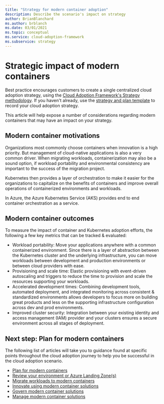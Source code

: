 ```yaml
---
title: "Strategy for modern container adoption"
description: Describe the scenario's impact on strategy
author: BrianBlanchard
ms.author: brblanch
ms.date: 03/01/2021
ms.topic: conceptual
ms.service: cloud-adoption-framework
ms.subservice: strategy
---
```


# Strategic impact of modern containers

Best practice encourages customers to create a single centralized cloud adoption strategy, using the [Cloud Adoption Framework's Strategy methodology](../../strategy/index.md). If you haven't already, use the [strategy and plan template](https://raw.githubusercontent.com/microsoft/CloudAdoptionFramework/master/plan/cloud-adoption-framework-strategy-and-plan-template.docx) to record your cloud adoption strategy.

This article will help expose a number of considerations regarding modern containers that may have an impact on your strategy.

## Modern container motivations

Organizations most commonly choose containers when innovation is a high priority. But management of cloud-native applications is also a very common driver. When migrating workloads, containerization may also be a sound option, if workload portability and environmental consistency are important to the success of the migration project.

Kubernetes then provides a layer of orchestration to make it easier for the organizations to capitalize on the benefits of containers and improve overall operations of containerized environments and workloads.

In Azure, the Azure Kubernetes Service (AKS) provides end to end container orchestration as a service.

## Modern container outcomes

To measure the impact of container and Kubernetes adoption efforts, the following a few key metrics that can be tracked & evaluated:

- Workload portability: Move your applications anywhere with a common containerized environment. Since there is a layer of abstraction between the Kubernetes cluster and the underlying infrastructure, you can move workloads between development and production environments or between cloud providers with ease.
- Provisioning and scale time: Elastic provisioning with event-driven autoscaling and triggers to reduce the time to provision and scale the resources supporting your workloads.
- Accelerated development times: Combining development tools, automated deployment, and integrated monitoring across consistent & standardized environments allows developers to focus more on building great products and less on the supporting infrastructure configuration across dev and prod environments.
- Improved cluster security: Integration between your existing identity and access management (IAM) provider and your clusters ensures a secure environment across all stages of deployment.

## Next step: Plan for modern containers

The following list of articles will take you to guidance found at specific points throughout the cloud adoption journey to help you be successful in the cloud adoption scenario.

- [Plan for modern containers](./plan.md)
- [Review your environment or Azure Landing Zone(s)](./ready.md)
- [Migrate workloads to modern containers](./migrate.md)
- [Innovate using modern container solutions](https://docs.microsoft.com/azure/architecture/reference-architectures/containers/aks-start-here?bc=%2fazure%2fcloud-adoption-framework%2f_bread%2ftoc.json&toc=%2fazure%2fcloud-adoption-framework%2ftoc.json)
- [Govern modern container solutions](./govern.md)
- [Manage modern container solutions](./manage.md)
